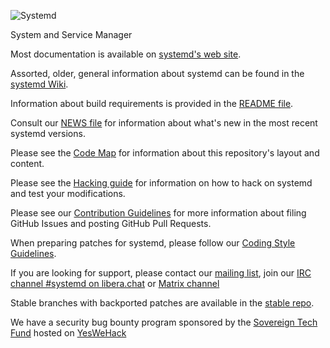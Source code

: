 <!--
 * @Descripttion: 
 * @version: V1.0
 * @Author: zyx
 * @Date: 2024-09-18 02:35:50
 * @LastEditors: zyx
 * @LastEditTime: 2024-09-18 02:45:30
-->
<!--
 * @Descripttion: 
 * @version: V1.0
 * @Author: zyx
 * @Date: 2024-09-18 02:35:50
 * @LastEditors: zyx
 * @LastEditTime: 2024-09-18 02:45:22
-->
![Systemd](http://brand.systemd.io/assets/page-logo.png)

System and Service Manager


Most documentation is available on [systemd's web site](https://systemd.io/).

Assorted, older, general information about systemd can be found in the [systemd Wiki](https://www.freedesktop.org/wiki/Software/systemd).

Information about build requirements is provided in the [README file](README).

Consult our [NEWS file](NEWS) for information about what's new in the most recent systemd versions.

Please see the [Code Map](docs/ARCHITECTURE.md) for information about this repository's layout and content.

Please see the [Hacking guide](docs/HACKING.md) for information on how to hack on systemd and test your modifications.

Please see our [Contribution Guidelines](docs/CONTRIBUTING.md) for more information about filing GitHub Issues and posting GitHub Pull Requests.

When preparing patches for systemd, please follow our [Coding Style Guidelines](docs/CODING_STYLE.md).

If you are looking for support, please contact our [mailing list](https://lists.freedesktop.org/mailman/listinfo/systemd-devel), join our [IRC channel #systemd on libera.chat](https://web.libera.chat/#systemd) or [Matrix channel](https://matrix.to/#/#systemd-project:matrix.org)

Stable branches with backported patches are available in the [stable repo](https://github.com/systemd/systemd-stable).

We have a security bug bounty program sponsored by the [Sovereign Tech Fund](https://www.sovereigntechfund.de/) hosted on [YesWeHack](https://yeswehack.com/programs/systemd-bug-bounty-program)
